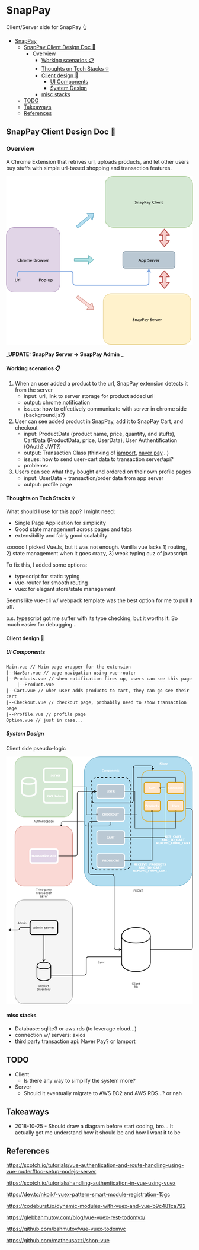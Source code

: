 # SnapPay

Client/Server side for SnapPay :point_up_2:

- [SnapPay](#snappay)
    - [SnapPay Client Design Doc :blue_book:](#snappay-client-design-doc-blue_book)
        - [Overview](#overview)
            - [Working scenarios :clipboard:](#working-scenarios-clipboard)
            - [Thoughts on Tech Stacks :bulb:](#thoughts-on-tech-stacks-bulb)
            - [Client design :page_with_curl:](#client-design-page_with_curl)
                - [UI Components](#ui-components)
                - [System Design](#system-design)
            - [misc stacks](#misc-stacks)
    - [TODO](#todo)
    - [Takeaways](#takeaways)
    - [References](#references)

## SnapPay Client Design Doc :blue_book:

### Overview

A Chrome Extension that retrives url, uploads products, and let other users buy stuffs with simple url-based shopping and transaction features.

![snappay_diagrams_1](./snappay-client/static/snappay_diagrams_1.png)

**_UPDATE: SnapPay Server -> SnapPay Admin _**

#### Working scenarios :clipboard:

1. When an user added a product to the url, SnapPay extension detects it from the server
   - input: url, link to server storage for product added url
   - output: chrome.notification
   - issues: how to effectively communicate with server in chrome side (background.js?)
2. User can see added product in SnapPay, add it to SnapPay Cart, and checkout
   - input: ProductData (product name, price, quantity, and stuffs), CartData (ProductData, price, UserData), User Authentification (OAuth? JWT?)
   - output: Transaction Class (thinking of [iamport](https://www.iamport.kr/), [naver pay](https://developer.pay.naver.com/)...)
   - issues: how to send user+cart data to transaction server/api?
   - problems:
3. Users can see what they bought and ordered on their own profile pages
   - input: UserData + transaction/order data from app server
   - output: profile page

#### Thoughts on Tech Stacks :bulb:

What should I use for this app?
I might need:

- Single Page Application for simplicity
- Good state management across pages and tabs
- extensibility and fairly good scalabilty

sooooo I picked VueJs, but it was not enough.
Vanilla vue lacks 1) routing, 2) state management when it goes crazy, 3) weak typing cuz of javascript.

To fix this, I added some options:

- typescript for static typing
- vue-router for smooth routing
- vuex for elegant store/state management

Seems like vue-cli w/ webpack template was the best option for me to pull it off.

p.s. typescript got me suffer with its type checking, but it worths it. So much easier for debugging...

#### Client design :page_with_curl:

##### UI Components

```text
Main.vue // Main page wrapper for the extension
|--NavBar.vue // page navigation using vue-router
|--Products.vue // when notification fires up, users can see this page
    |--Product.vue
|--Cart.vue // when user adds products to cart, they can go see their cart
|--Checkout.vue // checkout page, probabily need to show transaction page
|--Profile.vue // profile page
Option.vue // just in case...
```

##### System Design

Client side pseudo-logic

![vuex state diagram](snappay-client/static/snappay_sys_diagram.png)

#### misc stacks

- Database: sqlite3 or aws rds (to leverage cloud...)
- connection w/ servers: axios
- third party transaction api: Naver Pay? or Iamport

## TODO

- Client
  - Is there any way to simplify the system more?
- Server
  - Should it eventually migrate to AWS EC2 and AWS RDS...? or nah

## Takeaways

- 2018-10-25 - Should draw a diagram before start coding, bro... It actually got me understand how it should be and how I want it to be

## References

https://scotch.io/tutorials/vue-authentication-and-route-handling-using-vue-router#toc-setup-nodejs-server

https://scotch.io/tutorials/handling-authentication-in-vue-using-vuex

https://dev.to/nkoik/-vuex-pattern-smart-module-registration-15gc

https://codeburst.io/dynamic-modules-with-vuex-and-vue-b9c481ca792

https://glebbahmutov.com/blog/vue-vuex-rest-todomvx/

https://github.com/bahmutov/vue-vuex-todomvc

https://github.com/matheusazzi/shop-vue
